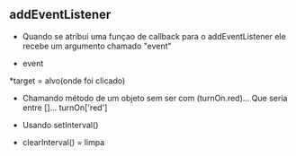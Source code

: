 ## addEventListener
  * Quando se atribui uma funçao de callback para o addEventListener ele recebe um argumento chamado "event"

  * event

  *target = alvo(onde foi clicado)

  * Chamando método de um objeto sem ser com (turnOn.red)... Que seria entre []... turnOn['red']

  * Usando setInterval()

  * clearInterval() = limpa